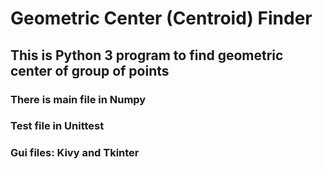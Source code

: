 # Geometric Center (Centroid) Finder

## This is Python 3 program to find geometric center of group of points

### There is main file in Numpy
### Test file in Unittest 
### Gui files: Kivy and Tkinter

